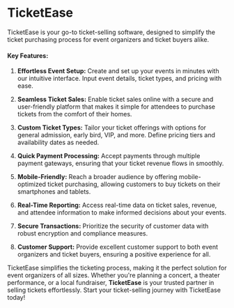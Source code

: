 # TicketEase
TicketEase is your go-to ticket-selling software, designed to simplify the ticket purchasing process for event organizers and ticket buyers alike.

#### **Key Features:**

1. **Effortless Event Setup:** Create and set up your events in minutes with our intuitive interface. Input event details, ticket types, and pricing with ease.

2. **Seamless Ticket Sales:** Enable ticket sales online with a secure and user-friendly platform that makes it simple for attendees to purchase tickets from the comfort of their homes.

3. **Custom Ticket Types:** Tailor your ticket offerings with options for general admission, early bird, VIP, and more. Define pricing tiers and availability dates as needed.

4. **Quick Payment Processing:** Accept payments through multiple payment gateways, ensuring that your ticket revenue flows in smoothly.

5. **Mobile-Friendly:** Reach a broader audience by offering mobile-optimized ticket purchasing, allowing customers to buy tickets on their smartphones and tablets.

6. **Real-Time Reporting:** Access real-time data on ticket sales, revenue, and attendee information to make informed decisions about your events.

7. **Secure Transactions:** Prioritize the security of customer data with robust encryption and compliance measures.

8. **Customer Support:** Provide excellent customer support to both event organizers and ticket buyers, ensuring a positive experience for all.

TicketEase simplifies the ticketing process, making it the perfect solution for event organizers of all sizes. Whether you're planning a concert, a theater performance, or a local fundraiser, **TicketEase** is your trusted partner in selling tickets effortlessly. Start your ticket-selling journey with TicketEase today!
